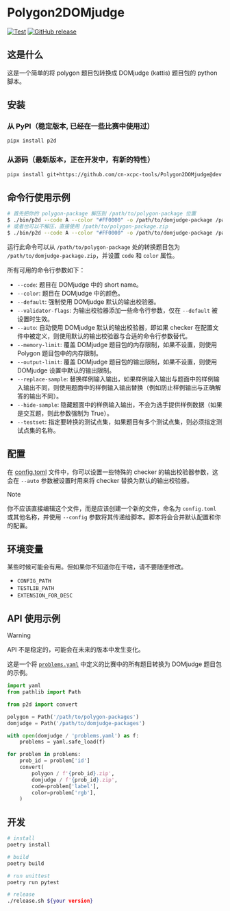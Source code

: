 # Polygon2DOMjudge

[![Test][gh-test-badge]][gh-test]
[![GitHub release][gh-release-badge]][gh-release]

## 这是什么

这是一个简单的将 polygon 题目包转换成 DOMjudge (kattis) 题目包的 python 脚本。

## 安装

### 从 PyPI（稳定版本, 已经在一些比赛中使用过）

```bash
pipx install p2d
```

### 从源码（最新版本，正在开发中，有新的特性）

```bash
pipx install git+https://github.com/cn-xcpc-tools/Polygon2DOMjudge@dev
```

## 命令行使用示例

```bash
# 首先把你的 polygon-package 解压到 /path/to/polygon-package 位置
$ ./bin/p2d --code A --color "#FF0000" -o /path/to/domjudge-package /path/to/polygon-package
# 或者也可以不解压，直接使用 /path/to/polygon-package.zip
$ ./bin/p2d --code A --color "#FF0000" -o /path/to/domjudge-package /path/to/polygon-package.zip
```

运行此命令可以从 `/path/to/polygon-package` 处的转换题目包为 `/path/to/domjudge-package.zip`，并设置  `code` 和 `color` 属性。

所有可用的命令行参数如下：

- `--code`: 题目在 DOMjudge 中的 short name。
- `--color`: 题目在 DOMjudge 中的颜色。
- `--default`: 强制使用 DOMjudge 默认的输出校验器。
- `--validator-flags`: 为输出校验器添加一些命令行参数，仅在 `--default` 被设置时生效。
- `--auto`: 自动使用 DOMjudge 默认的输出校验器，即如果 checker 在配置文件中被定义，则使用默认的输出校验器与合适的命令行参数替代。
- `--memory-limit`: 覆盖 DOMjudge 题目包的内存限制，如果不设置，则使用 Polygon 题目包中的内存限制。
- `--output-limit`: 覆盖 DOMjudge 题目包的输出限制，如果不设置，则使用 DOMjudge 设置中默认的输出限制。
- `--replace-sample`: 替换样例输入输出，如果样例输入输出与题面中的样例输入输出不同，则使用题面中的样例输入输出替换（例如防止样例输出与正确解答的输出不同）。
- `--hide-sample`: 隐藏题面中的样例输入输出，不会为选手提供样例数据（如果是交互题，则此参数强制为 True）。
- `--testset`: 指定要转换的测试点集，如果题目有多个测试点集，则必须指定测试点集的名称。

## 配置

在 [config.toml](./p2d/asset/config.toml) 文件中，你可以设置一些特殊的 checker 的输出校验器参数，这会在 `--auto` 参数被设置时用来将 checker 替换为默认的输出校验器。

> [!NOTE]
> 你不应该直接编辑这个文件，而是应该创建一个新的文件，命名为 `config.toml` 或其他名称，并使用 `--config` 参数将其传递给脚本。脚本将会合并默认配置和你的配置。

## 环境变量

某些时候可能会有用。但如果你不知道你在干啥，请不要随便修改。

- `CONFIG_PATH`
- `TESTLIB_PATH`
- `EXTENSION_FOR_DESC`

## API 使用示例

> [!WARNING]
> API 不是稳定的，可能会在未来的版本中发生变化。

这是一个将 [`problems.yaml`](https://ccs-specs.icpc.io/draft/contest_package#problemsyaml) 中定义的比赛中的所有题目转换为 DOMjudge 题目包的示例。

```python
import yaml
from pathlib import Path

from p2d import convert

polygon = Path('/path/to/polygon-packages')
domjudge = Path('/path/to/domjudge-packages')

with open(domjudge / 'problems.yaml') as f:
    problems = yaml.safe_load(f)

for problem in problems:
    prob_id = problem['id']
    convert(
        polygon / f'{prob_id}.zip',
        domjudge / f'{prob_id}.zip',
        code=problem['label'],
        color=problem['rgb'],
    )
```

## 开发

```bash
# install
poetry install

# build
poetry build

# run unittest
poetry run pytest

# release
./release.sh ${your version}
```

[gh-test-badge]: https://github.com/cn-xcpc-tools/Polygon2DOMjudge/actions/workflows/test.yml/badge.svg
[gh-test]: https://github.com/cn-xcpc-tools/Polygon2DOMjudge/actions/workflows/test.yml
[gh-release-badge]: https://img.shields.io/github/release/cn-xcpc-tools/Polygon2DOMjudge.svg
[gh-release]: https://GitHub.com/cn-xcpc-tools/Polygon2DOMjudge/releases/
